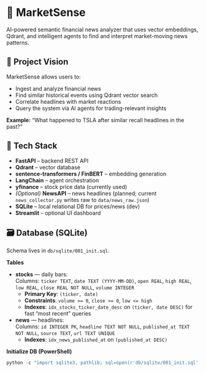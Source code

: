 # 🧠 MarketSense
AI-powered semantic financial news analyzer that uses vector embeddings, Qdrant, and intelligent agents to find and interpret market-moving news patterns.

## 📌 Project Vision
MarketSense allows users to:
- Ingest and analyze financial news  
- Find similar historical events using Qdrant vector search  
- Correlate headlines with market reactions  
- Query the system via AI agents for trading-relevant insights  

**Example:** “What happened to TSLA after similar recall headlines in the past?”

## 🧱 Tech Stack
- **FastAPI** – backend REST API  
- **Qdrant** – vector database  
- **sentence-transformers / FinBERT** – embedding generation  
- **LangChain** – agent orchestration  
- **yfinance** – stock price data (currently used)  
- *(Optional)* **NewsAPI** – news headlines (planned; current `news_collector.py` writes raw to `data/news_raw.json`)  
- **SQLite** – local relational DB for prices/news (dev)  
- **Streamlit** – optional UI dashboard  

## 🗃️ Database (SQLite)
Schema lives in `db/sqlite/001_init.sql`.

**Tables**
- **stocks** — daily bars:  
  Columns: `ticker TEXT`, `date TEXT (YYYY-MM-DD)`, `open REAL`, `high REAL`, `low REAL`, `close REAL NOT NULL`, `volume INTEGER`  
  - **Primary Key**: `(ticker, date)`  
  - **Constraints**: `volume >= 0`, `close >= 0`, `low <= high`  
  - **Indexes**: `idx_stocks_ticker_date_desc` on `(ticker, date DESC)` for fast “most recent” queries  
- **news** — headlines:  
  Columns: `id INTEGER PK`, `headline TEXT NOT NULL`, `published_at TEXT NOT NULL`, `source TEXT`, `url TEXT UNIQUE`  
  - **Indexes**: `idx_news_published_at` on `(published_at DESC)`

**Initialize DB (PowerShell)**
```powershell
python -c "import sqlite3, pathlib; sql=open(r'db/sqlite/001_init.sql','r',encoding='utf-8').read(); con=sqlite3.connect(r'data/marketsense.db'); con.executescript(sql); con.commit(); con.close(); print('DB initialized')"
